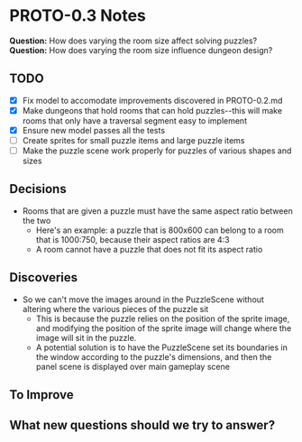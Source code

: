# PROTO-0.3 Notes

**Question:** How does varying the room size affect solving puzzles?
**Question:** How does varying the room size influence dungeon design?

## TODO

- [x] Fix model to accomodate improvements discovered in PROTO-0.2.md
- [x] Make dungeons that hold rooms that can hold puzzles--this will make rooms that only have a traversal segment easy to implement
- [x] Ensure new model passes all the tests
- [ ] Create sprites for small puzzle items and large puzzle items
- [ ] Make the puzzle scene work properly for puzzles of various shapes and sizes

## Decisions

* Rooms that are given a puzzle must have the same aspect ratio between the two
	* Here's an example: a puzzle that is 800x600 can belong to a room that is 1000:750, because their aspect ratios are 4:3
	* A room cannot have a puzzle that does not fit its aspect ratio

## Discoveries

* So we can't move the images around in the PuzzleScene without altering where the various pieces of the puzzle sit
	* This is because the puzzle relies on the position of the sprite image, and modifying the position of the sprite image will change where the image will sit in the puzzle.
	* A potential solution is to have the PuzzleScene set its boundaries in the window according to the puzzle's dimensions, and then the panel scene is displayed over main gameplay scene

## To Improve

## What new questions should we try to answer?
